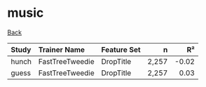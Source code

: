 # music

[Back](../index.md)

|Study|Trainer Name|Feature Set|n|R²|
|:---|:---|:---|---:|---:|
|hunch|FastTreeTweedie|DropTitle|2,257|-0.02|
|guess|FastTreeTweedie|DropTitle|2,257|0.03|

